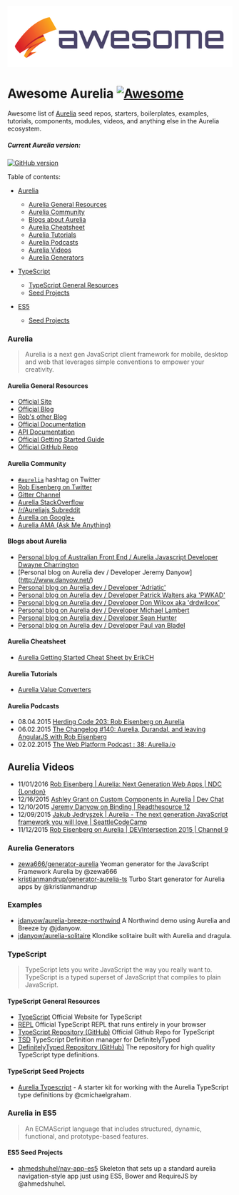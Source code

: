 <p align="center">
  <img src="/media/awesome-aurelia.png" alt="Awesome Aurelia" />
</p>

# Awesome Aurelia [![Awesome](https://cdn.rawgit.com/sindresorhus/awesome/d7305f38d29fed78fa85652e3a63e154dd8e8829/media/badge.svg)](https://github.com/sindresorhus/awesome)

Awesome list of [Aurelia](https://aurelia.io/) seed repos, starters, boilerplates, examples, tutorials, components, modules, videos, and anything else in the Aurelia ecosystem.

##### Current Aurelia version:
[![GitHub version](https://badge.fury.io/gh/aurelia%2Fframework.svg)](http://badge.fury.io/gh/aurelia%2Fframework)

Table of contents:
* [Aurelia](#aurelia)
  * [Aurelia General Resources](#aurelia-general-resources)
  * [Aurelia Community](#aurelia-community)
  * [Blogs about Aurelia](#aurelia-blogs)
  * [Aurelia Cheatsheet](#aurelia-cheatsheet)
  * [Aurelia Tutorials](#aurelia-tutorials)
  * [Aurelia Podcasts](#aurelia-podcasts)
  * [Aurelia Videos](#aurelia-videos)
  * [Aurelia Generators](#aurelia-generators)

* [TypeScript](#aurelia-in-typescript)
  * [TypeScript General Resources](#typescript-general-resources)
  * [Seed Projects](#typescript-seed-projects)

* [ES5](#aurelia-in-es5)
  * [Seed Projects](#es5-seed-projects)

### Aurelia
> Aurelia is a next gen JavaScript client framework for mobile, desktop and web that leverages simple conventions to empower your creativity.

#### Aurelia General Resources
* [Official Site](https://aurelia.io/)
* [Official Blog](http://blog.durandal.io/)
* [Rob's other Blog](http://eisenbergeffect.bluespire.com/)
* [Official Documentation](http://aurelia.io/docs.html)
* [API Documentation](http://aurelia.io/docs.html#/api/home)
* [Official Getting Started Guide](http://aurelia.io/docs.html#/aurelia/framework/latest/doc/article/getting-started)
* [Official GitHub Repo](https://github.com/aurelia/framework)

#### Aurelia Community
* [`#aurelia`](https://twitter.com/hashtag/aurelia) hashtag on Twitter
* [Rob Eisenberg on Twitter](https://twitter.com/eisenbergeffect)
* [Gitter Channel](https://gitter.im/aurelia/discuss)
* [Aurelia StackOverflow](http://stackoverflow.com/questions/tagged/aurelia)
* [/r/Aureliajs Subreddit](http://www.reddit.com/r/aureliajs/)
* [Aurelia on Google+](https://plus.google.com/communities/103785338632993439883)
* [Aurelia AMA (Ask Me Anything)](https://hashnode.com/ama/with-aurelia-team-cijv67apt000o535313ewe3qo)

#### Blogs about Aurelia
- [Personal blog of Australian Front End / Aurelia Javascript Developer Dwayne Charrington](http://ilikekillnerds.com/category/javascript/aurelia/)
- [Personal blog on Aurelia dev / Developer Jeremy Danyow] (http://www.danyow.net/)
- [Personal blog on Aurelia dev / Developer 'Adriatic'](http://blog.aurelia-guides.com/)
- [Personal blog on Aurelia dev / Developer Patrick Walters aka 'PWKAD'](http://patrickwalters.net/)
- [Personal blog on Aurelia dev / Developer Don Wilcox aka 'drdwilcox'](http://drdwilcox.blogspot.com/)
- [Personal blog on Aurelia dev / Developer Michael Lambert](http://hobbit-on-aurelia.net/)
- [Personal blog on Aurelia dev / Developer Sean Hunter](http://sean-hunter.io/)
- [Personal blog on Aurelia dev / Developer Paul van Bladel](http://blog.opinionatedapps.com/)

#### Aurelia Cheatsheet
* [Aurelia Getting Started Cheat Sheet by ErikCH](http://www.cheatography.com/erikch/cheat-sheets/aurelia-getting-started/)

#### Aurelia Tutorials
* [Aurelia Value Converters](https://jdanyow.github.io/aurelia-converters-sample/)

#### Aurelia Podcasts
- 08.04.2015 [Herding Code 203: Rob Eisenberg on Aurelia](http://herdingcode.com/herding-code-203-rob-eisenberg-on-aurelia/)
- 06.02.2015 [The Changelog #140: Aurelia, Durandal, and leaving AngularJS with Rob Eisenberg](http://5by5.tv/changelog/140)
- 02.02.2015 [The Web Platform Podcast : 38: Aurelia.io](http://thewebplatform.libsyn.com/38-aureliaio)

## Aurelia Videos  ##
- 11/01/2016 [Rob Eisenberg | Aurelia: Next Generation Web Apps | NDC {London} ](https://vimeo.com/153090562)
- 12/16/2015 [Ashley Grant on Custom Components in Aurelia | Dev Chat](https://www.youtube.com/watch?v=KOCiYJAWXeQ)
- 12/10/2015 [Jeremy Danyow on Binding | Readthesource 12](https://www.youtube.com/watch?v=NyxGZYgOCuo)
- 12/09/2015 [Jakub Jedryszek | Aurelia - The next generation JavaScript framework you will love | SeattleCodeCamp](https://vimeo.com/152733803)
- 11/12/2015 [Rob Eisenberg on Aurelia | DEVIntersection 2015 | Channel 9](https://channel9.msdn.com/Events/Seth-on-the-Road/DevIntersection-2015/Rob-Eisenberg-on-Aurelia)

### Aurelia Generators
* [zewa666/generator-aurelia](https://github.com/zewa666/generator-aurelia) Yeoman generator for the JavaScript Framework Aurelia by @zewa666
* [kristianmandrup/generator-aurelia-ts](https://github.com/kristianmandrup/generator-aurelia-ts) Turbo Start generator for Aurelia apps by @kristianmandrup

### Examples

* [jdanyow/aurelia-breeze-northwind](https://github.com/jdanyow/aurelia-breeze-northwind) A Northwind demo using Aurelia and Breeze by @jdanyow.
* [jdanyow/aurelia-solitaire](https://github.com/jdanyow/aurelia-solitaire) Klondike solitaire built with Aurelia and dragula.

### TypeScript
> TypeScript lets you write JavaScript the way you really want to.
TypeScript is a typed superset of JavaScript that compiles to plain JavaScript.

#### TypeScript General Resources
* [TypeScript](http://www.typescriptlang.org/) Official Website for TypeScript
* [REPL](http://www.typescriptlang.org/Playground) Official TypeScript REPL that runs entirely in your browser
* [TypeScript Repository (GitHub)](https://github.com/Microsoft/TypeScript) Official Github Repo for TypeScript
* [TSD](http://definitelytyped.org/tsd) TypeScript Definition manager for DefinitelyTyped
* [DefinitelyTyped Repository (GitHub)](https://github.com/borisyankov/DefinitelyTyped) The repository for high quality TypeScript type definitions.


#### TypeScript Seed Projects
* [Aurelia Typescript](https://github.com/cmichaelgraham/aurelia-typescript) - A starter kit for working with the Aurelia TypeScript type definitions by @cmichaelgraham.

### Aurelia in ES5
> An ECMAScript language that includes structured, dynamic, functional, and prototype-based features.


#### ES5 Seed Projects
* [ahmedshuhel/nav-app-es5](https://github.com/ahmedshuhel/nav-app-es5) Skeleton that sets up a standard aurelia navigation-style app just using ES5, Bower and RequireJS by @ahmedshuhel.
